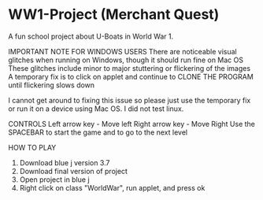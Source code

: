 # WW1-Project (Merchant Quest)
A fun school project about U-Boats in World War 1.

IMPORTANT NOTE FOR WINDOWS USERS
There are noticeable visual glitches when running on Windows, though it should run fine on Mac OS
These glitches include minor to major stuttering or flickering of the images
A temporary fix is to click on applet and continue to CLONE THE PROGRAM until flickering slows down

I cannot get around to fixing this issue so please just use the temporary fix or run it on a device using Mac OS. I did not test linux.


CONTROLS
Left arrow key - Move left
Right arrow key - Move Right
Use the SPACEBAR to start the game and to go to the next level

HOW TO PLAY
1. Download blue j version 3.7
2. Download final version of project
3. Open project in blue j
4. Right click on class "WorldWar", run applet, and press ok

